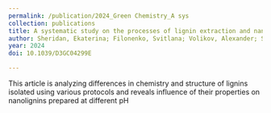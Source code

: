 ```yaml
---
permalink: /publication/2024_Green Chemistry_A sys
collection: publications
title: A systematic study on the processes of lignin extraction and nanodispersion to control properties and functionality
author: Sheridan, Ekaterina; Filonenko, Svitlana; Volikov, Alexander; Sirviö, Juho Antti; Antonietti, Markus
year: 2024
doi: 10.1039/D3GC04299E

---
```


This article is analyzing differences in chemistry and structure of lignins isolated using various protocols and reveals influence of their properties on nanolignins prepared at different pH
